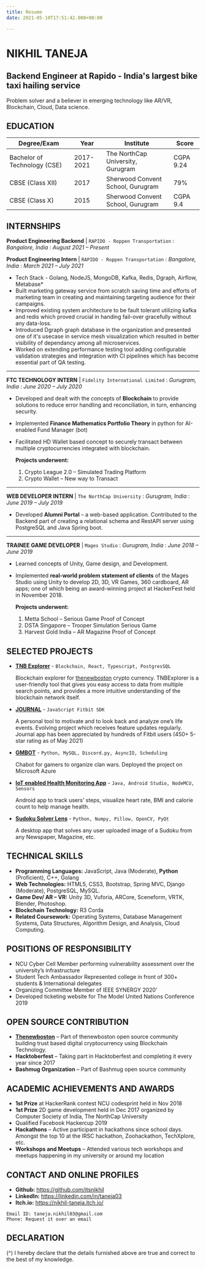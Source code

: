 ```yaml
---
title: Resume
date: 2021-05-10T17:51:42.000+00:00

---
```

# NIKHIL TANEJA

## Backend Engineer at Rapido - India's largest bike taxi hailing service

Problem solver and a believer in emerging technology like AR/VR, Blockchain, Cloud, Data science.

## EDUCATION

| Degree/Exam                  | Year      | Institute                         | Score     |
| ---------------------------- | --------- | --------------------------------- | --------- |
| Bachelor of Technology (CSE) | 2017-2021 | The NorthCap University, Gurugram | CGPA 9.24 |
| CBSE (Class XII)             | 2017      | Sherwood Convent School, Gurugram | 79%       |
| CBSE (Class X)               | 2015      | Sherwood Convent School, Gurugram | CGPA 9.4  |

## INTERNSHIPS

**Product Engineering Backend** | `RAPIDO - Roppen Transportation`
: *Bangalore, India*
: *August 2021 – Present*

**Product Engineering Intern** | `RAPIDO - Roppen Transportation`
: *Bangalore, India*
: *March 2021 – July 2021*

* Tech Stack - Golang, NodeJS, MongoDB, Kafka, Redis, Dgraph, Airflow, Metabase*
* Built marketing gateway service from scratch saving time and efforts of marketing team in creating and maintaining targeting audience for their campaigns.
* Improved existing system architecture to be fault tolerant utilizing kafka and redis which proved crucial in handing fail-over gracefully without any data-loss.
* Introduced Dgraph graph database in the organization and presented one of it's usecase in service mesh visualization which resulted in better visibility of dependancy among all microservices. 
* Worked on extending performance testing tool adding configurable validation strategies and integration with CI pipelines which has become essential part of QA testing.

- - -

**FTC TECHNOLOGY INTERN** | `Fidelity International Limited`
: *Gurugram, India*
: *June 2020 – July 2020*

* Developed and dealt with the concepts of **Blockchain** to provide solutions to reduce error handling
    and reconciliation, in turn, enhancing security.
* Implemented **Finance Mathematics Portfolio Theory** in python for AI-enabled Fund Manager (bot)
* Facilitated HD Wallet based concept to securely transact between multiple cryptocurrencies
    integrated with blockchain.

    **Projects underwent:**

  1. Crypto League 2.0 – Simulated Trading Platform
  2. Crypto Wallet – New way to Transact

- - -

**WEB DEVELOPER INTERN** | `The NorthCap University`
: *Gurugram, India*
: *June 2019 – July 2019*

* Developed **Alumni Portal** – a web-based application. Contributed to the Backend part of creating a relational schema and RestAPI server using PostgreSQL and Java Spring boot.

- - -

**TRAINEE GAME DEVELOPER** | `Mages Studio`
: *Gurugram, India*
: *June 2018 – June 2019*

* Learned concepts of Unity, Game design, and Development.
* Implemented **real-world problem statement of clients** of the Mages Studio using Unity to develop 2D, 3D, VR Games, 360 cardboard, AR apps; one of which being an award-winning project at HackerFest held in November 2018.

    **Projects underwent:**

  1. Metta School – Serious Game Proof of Concept
  2. DSTA Singapore – Trooper Simulation Serious Game
  3. Harvest Gold India – AR Magazine Proof of Concept

## SELECTED PROJECTS

* **[TNB Explorer](https://tnbexplorer.com)** - `Blockchain, React, Typescript, PostgresSQL`

     Blockchain explorer for [thenewboston](https://www.thenewboston.com/) crypto currency. TNBExplorer is a user-friendly tool that gives you easy access to data from multiple search points, and provides a more intuitive understanding of the blockchain network itself.

* **[JOURNAL](https://gallery.fitbit.com/details/54e930eb-bec8-4697-ab40-0147a43a6da2)** - `JavaScript Fitbit SDK`

    A personal tool to motivate and to look back and analyze one’s life events. Evolving project which receives feature updates regularly. Journal app has been appreciated by hundreds of Fitbit users (450+ 5-star rating as of May 2021)
* **[GMBOT](https://itsnikhil.github.io/gmbot-site)** - `Python, MySQL, Discord.py, AsyncIO, Scheduling`

    Chabot for gamers to organize clan wars. Deployed the project on Microsoft Azure
* **[IoT enabled Health Monitoring App](https://github.com/itsnikhil/HealthApp)** - `Java, Android Studio, NodeMCU, Sensors`

    Android app to track users’ steps, visualize heart rate, BMI and calorie count to help manage health.
* **[Sudoku Solver Lens](https://www.youtube.com/watch?v=NOeJ7c0k0XY)** - `Python, Numpy, Pillow, OpenCV, PyQt`
  
  A desktop app that solves any user uploaded image of a Sudoku from any Newspaper, Magazine, etc.

## TECHNICAL SKILLS

* **Programming Languages:** JavaScript, Java (Moderate), **Python** (Proficient), C++, Golang
* **Web Technologies:** HTML5, CSS3, Bootstrap, Spring MVC, Django (Moderate), PostgreSQL, MySQL.
* **Game Dev/ AR – VR:** Unity 3D, Vuforia, ARCore, Sceneform, VRTK, Blender, Photoshop.
* **Blockchain Technology:** R3 Corda
* **Related Coursework:** Operating Systems, Database Management Systems, Data Structures,
  Algorithm Design, and Analysis, Cloud Computing.

## POSITIONS OF RESPONSIBILITY

* NCU Cyber Cell Member performing vulnerability assessment over the university’s infrastructure
* Student Tech Ambassador Represented college in front of 300+ students & International delegates
* Organizing Committee Member of IEEE SYNERGY 2020’
* Developed ticketing website for The Model United Nations Conference 2019

## OPEN SOURCE CONTRIBUTION

* **[Thenewboston](https://github.com/orgs/thenewboston-developers/people?query=itsnikhil)** – Part of thenewboston open source community building trust based digital
  cryptocurrency using Blockchain Technology.
* **Hacktoberfest** – Taking part in Hacktoberfest and completing it every year since 2017
* **Bashmug Organization** – Part of Bashmug open source community

## ACADEMIC ACHIEVEMENTS AND AWARDS

* **1st Prize** at HackerRank contest NCU codesprint held in Nov 2018
* **1st Prize** 2D game development held in Dec 2017 organized by Computer Society of India, The NorthCap University
* Qualified Facebook Hackercup 2019
* **Hackathons** – Active participant in hackathons since school days. Amongst the top 10 at the IRSC hackathon, Zoohackathon, TechXplore, etc.
* **Workshops and Meetups** – Attended various tech workshops and meetups happening in my university or around my location

## CONTACT AND ONLINE PROFILES

* **Github:** <https://github.com/itsnikhil>
* **LinkedIn:** <https://linkedin.com/in/taneja03>
* **Itch.io:** <https://nikhil-taneja.itch.io/>

```
Email ID: taneja.nikhil03@gmail.com
Phone: Request it over an email
```

## DECLARATION

(^)
I hereby declare that the details furnished above are true and correct to the best of my knowledge.